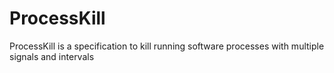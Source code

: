 # ProcessKill
ProcessKill is a specification to kill running software processes with multiple signals and intervals
